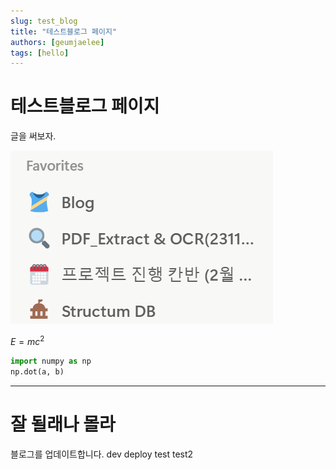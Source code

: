 ```yaml
---
slug: test_blog
title: "테스트블로그 페이지"
authors: [geumjaelee]
tags: [hello]
---
```



# 테스트블로그 페이지

글을 써보자. 

![image.png](image.png)

$E = mc^2$

```python
import numpy as np
np.dot(a, b)
```

---

# 잘 될래나 몰라

블로그를 업데이트합니다.
dev deploy test
test2
